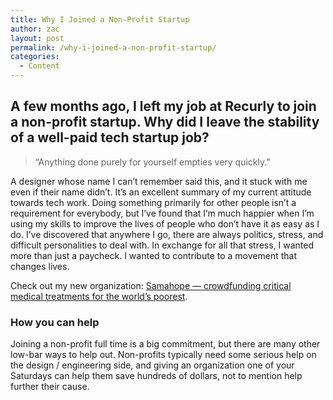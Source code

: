```yaml
---
title: Why I Joined a Non-Profit Startup
author: zac
layout: post
permalink: /why-i-joined-a-non-profit-startup/
categories:
  - Content
---
```

## A few months ago, I left my job at Recurly to join a non-profit startup. Why did I leave the stability of a well-paid tech startup job?

> &ldquo;Anything done purely for yourself empties very quickly.&rdquo;

A designer whose name I can&#8217;t remember said this, and it stuck with me even if their name didn&#8217;t. It&#8217;s an excellent summary of my current attitude towards tech work. Doing something primarily for other people isn&#8217;t a requirement for everybody, but I&#8217;ve found that I&#8217;m much happier when I&#8217;m using my skills to improve the lives of people who don&#8217;t have it as easy as I do. I&#8217;ve discovered that anywhere I go, there are always politics, stress, and difficult personalities to deal with. In exchange for all that stress, I wanted more than just a paycheck. I wanted to contribute to a movement that changes lives.

Check out my new organization: [Samahope — crowdfunding critical medical treatments for the world&#8217;s poorest][1].

### How you can help

Joining a non-profit full time is a big commitment, but there are many other low-bar ways to help out. Non-profits typically need some serious help on the design / engineering side, and giving an organization one of your Saturdays can help them save hundreds of dollars, not to mention help further their cause.

 [1]: http://www.samahope.org/